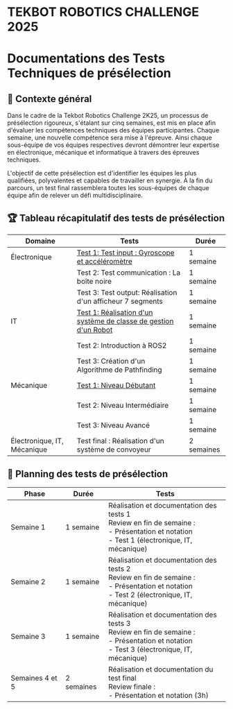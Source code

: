 

# TEKBOT ROBOTICS CHALLENGE 2025
# Documentations des Tests Techniques de présélection

## 📅 Contexte général

Dans le cadre de la Tekbot Robotics Challenge 2K25, un processus de présélection rigoureux, s'étalant sur cinq semaines, est mis en place afin d'évaluer les compétences techniques des équipes participantes. Chaque semaine, une nouvelle compétence sera mise à l'épreuve. Ainsi chaque sous-équipe de vos équipes respectives devront démontrer leur expertise en électronique, mécanique et informatique à travers des épreuves techniques.

L'objectif de cette présélection est d'identifier les équipes les plus qualifiées, polyvalentes et capables de travailler en synergie. À la fin du parcours, un test final rassemblera toutes les sous-équipes de chaque équipe afin de relever un défi multidisciplinaire.

## 🏆 Tableau récapitulatif des tests de présélection

| Domaine | Tests | Durée |
|---------|-------|--------|
| Électronique | [Test 1: Test input : Gyroscope et accéléromètre](semaine-1/electronique/gyroscope-accelerometre.md) | 1 semaine |
| | Test 2: Test communication : La boîte noire | 1 semaine |
| | Test 3: Test output: Réalisation d'un afficheur 7 segments | 1 semaine |
| IT | [Test 1: Réalisation d'un système de classe de gestion d'un Robot](semaine-1/it/robot.md) | 1 semaine |
| | Test 2: Introduction à ROS2 | 1 semaine |
| | Test 3: Création d'un Algorithme de Pathfinding | 1 semaine |
| Mécanique | [Test 1: Niveau Débutant](semaine-1/mecanique/documentation_meca.md) | 1 semaine |
| | Test 2: Niveau Intermédiaire | 1 semaine |
| | Test 3: Niveau Avancé | 1 semaine |
| Électronique, IT, Mécanique | Test final : Réalisation d'un système de convoyeur | 2 semaines |

## 📅 Planning des tests de présélection

| Phase | Durée | Tests |
|---------|------|-------|
| Semaine 1 | 1 semaine | Réalisation et documentation des tests 1<br/>Review en fin de semaine :<br/>- Présentation et notation<br/>- Test 1 (électronique, IT, mécanique) |
| Semaine 2 | 1 semaine | Réalisation et documentation des tests 2<br/>Review en fin de semaine :<br/>- Présentation et notation<br/>- Test 2 (électronique, IT, mécanique) |
| Semaine 3 | 1 semaine | Réalisation et documentation des tests 3<br/>Review en fin de semaine :<br/>- Présentation et notation<br/>- Test 3 (électronique, IT, mécanique) |
| Semaines 4 et 5 | 2 semaines | Réalisation et documentation du test final<br/>Review finale :<br/>- Présentation et notation (3h)
        
